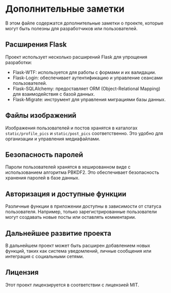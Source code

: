 # Дополнительные заметки

В этом файле содержатся дополнительные заметки о проекте, которые могут быть полезны для разработчиков или пользователей.

## Расширения Flask

Проект использует несколько расширений Flask для упрощения разработки:

- Flask-WTF: используется для работы с формами и их валидации.
- Flask-Login: обеспечивает аутентификацию и управление сеансами пользователей.
- Flask-SQLAlchemy: предоставляет ORM (Object-Relational Mapping) для взаимодействия с базой данных.
- Flask-Migrate: инструмент для управления миграциями базы данных.

## Файлы изображений

Изображения пользователей и постов хранятся в каталогах `static/profile_pics` и `static/post_pics` соответственно. Это удобно для организации и управления медиафайлами.

## Безопасность паролей

Пароли пользователей хранятся в хешированном виде с использованием алгоритма PBKDF2. Это обеспечивает безопасность хранения паролей в базе данных.

## Авторизация и доступные функции

Различные функции в приложении доступны в зависимости от статуса пользователя. Например, только зарегистрированные пользователи могут создавать новые посты или оставлять комментарии.

## Дальнейшее развитие проекта

В дальнейшем проект может быть расширен добавлением новых функций, таких как система уведомлений, личные сообщения или интеграция с социальными сетями.

## Лицензия

Этот проект лицензируется в соответствии с лицензией MIT.